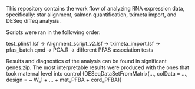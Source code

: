 This repository contains the work flow of analyzing RNA expression data, specifically: star alignment, salmon quantification, tximeta import, and DESeq diffeq analysis.

Scripts were ran in the following order:

test_plink1.lsf -> Alignment_script_v2.lsf -> tximeta_import.lsf -> pfas_batch.qmd  -> PCA.R -> different PFAS association tests

Results and diagnostics of the analysis can be found in significant genes.zip. The most interpretable results were produced with the ones that took maternal level into control (DESeqDataSetFromMatrix(..., colData = ..., design = ~ W_1 + ... + mat_PFBA + cord_PFBA))
